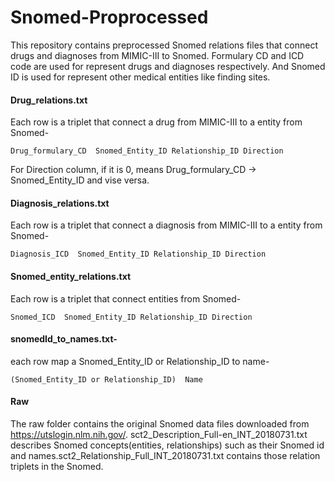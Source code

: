 # Snomed-Proprocessed

This repository contains preprocessed Snomed relations files that connect drugs and diagnoses from MIMIC-III to Snomed. Formulary CD and ICD code are used for represent drugs and diagnoses respectively. And Snomed ID is used for represent other medical entities like finding sites.





#### Drug_relations.txt
Each row is a triplet that connect a drug from MIMIC-III to a entity from Snomed-

	Drug_formulary_CD  Snomed_Entity_ID Relationship_ID Direction
	
For Direction column, if it is 0, means Drug_formulary_CD -> Snomed_Entity_ID and vise versa.
	
#### Diagnosis_relations.txt
Each row is a triplet  that connect a diagnosis from MIMIC-III to a entity from Snomed-

	Diagnosis_ICD  Snomed_Entity_ID Relationship_ID Direction
	
#### Snomed_entity_relations.txt
Each row is a triplet that connect entities from Snomed-

	Snomed_ICD  Snomed_Entity_ID Relationship_ID Direction


#### snomedId_to_names.txt-

each row map a Snomed_Entity_ID or Relationship_ID to name- 

	(Snomed_Entity_ID or Relationship_ID)  Name
	
#### Raw 

The raw folder contains the original Snomed data files downloaded from https://utslogin.nlm.nih.gov/.
sct2_Description_Full-en_INT_20180731.txt describes  Snomed concepts(entities, relationships) such as their Snomed id and names.sct2_Relationship_Full_INT_20180731.txt contains those relation triplets in the Snomed.


